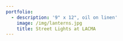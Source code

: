 ```yaml
---
portfolio:
  - description: '9" x 12", oil on linen'
    image: /img/lanterns.jpg
    title: Street Lights at LACMA
---
```


